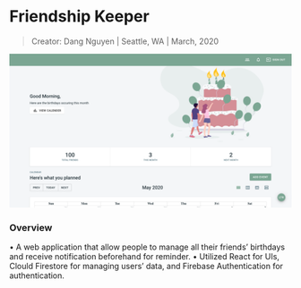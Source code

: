 # Friendship Keeper

> Creator: Dang Nguyen
> |  Seattle, WA
> |  March, 2020

![Home Page](./img/readme.png)

### Overview
• A web application that allow people to manage all their friends’ birthdays and receive notification
beforehand for reminder.
• Utilized React for UIs, Clould Firestore for managing users’ data, and Firebase Authentication for
authentication.
